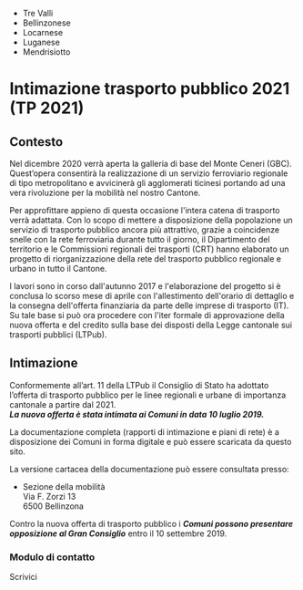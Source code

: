   * Tre Valli
  * Bellinzonese
  * Locarnese
  * Luganese
  * Mendrisiotto

#  Intimazione trasporto pubblico 2021 (TP 2021)

##  Contesto

Nel dicembre 2020 verrà aperta la galleria di base del Monte Ceneri (GBC).
Quest’opera consentirà la realizzazione di un servizio ferroviario regionale
di tipo metropolitano e avvicinerà gli agglomerati ticinesi portando ad una
vera rivoluzione per la mobilità nel nostro Cantone.

Per approfittare appieno di questa occasione l'intera catena di trasporto
verrà adattata. Con lo scopo di mettere a disposizione della popolazione un
servizio di trasporto pubblico ancora più attrattivo, grazie a coincidenze
snelle con la rete ferroviaria durante tutto il giorno, il Dipartimento del
territorio e le Commissioni regionali dei trasporti (CRT) hanno elaborato un
progetto di riorganizzazione della rete del trasporto pubblico regionale e
urbano in tutto il Cantone.

I lavori sono in corso dall'autunno 2017 e l'elaborazione del progetto si è
conclusa lo scorso mese di aprile con l'allestimento dell'orario di dettaglio
e la consegna dell'offerta finanziaria da parte delle imprese di trasporto
(IT).  
Su tale base si può ora procedere con l'iter formale di approvazione della
nuova offerta e del credito sulla base dei disposti della Legge cantonale sui
trasporti pubblici (LTPub).

##  Intimazione

Conformemente all’art. 11 della LTPub il Consiglio di Stato ha adottato
l’offerta di trasporto pubblico per le linee regionali e urbane di importanza
cantonale a partire dal 2021.  
**_La nuova offerta è stata intimata ai Comuni in data 10 luglio 2019._**

La documentazione completa (rapporti di intimazione e piani di rete) è a
disposizione dei Comuni in forma digitale e può essere scaricata da questo
sito.

La versione cartacea della documentazione può essere consultata presso:

  * Sezione della mobilità   
Via F. Zorzi 13  
6500 Bellinzona

Contro la nuova offerta di trasporto pubblico i **_Comuni possono presentare
opposizione al Gran Consiglio_** entro il 10 settembre 2019.

###  Modulo di contatto

Scrivici

